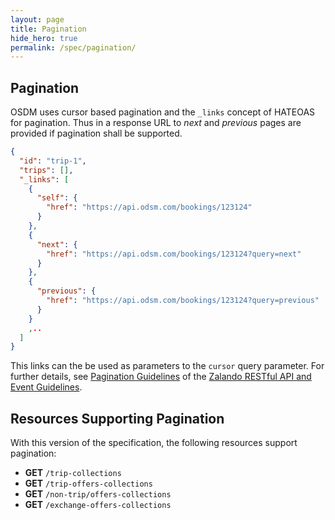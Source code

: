 ```yaml
---
layout: page
title: Pagination
hide_hero: true
permalink: /spec/pagination/
---
```


## Pagination

OSDM uses cursor based pagination and the `_links` concept of HATEOAS for pagination. Thus in a response URL to _next_ and _previous_ pages are provided if pagination shall be supported.

```json
{
  "id": "trip-1",
  "trips": [],
  "_links": [
    {
      "self": {
        "href": "https://api.odsm.com/bookings/123124"
      }
    },
    {
      "next": {
        "href": "https://api.odsm.com/bookings/123124?query=next"
      }
    },
    {
      "previous": {
        "href": "https://api.odsm.com/bookings/123124?query=previous"
      }
    }
    ,..
  ]
}
```

This links can the be used as parameters to the `cursor` query parameter. For further
details, see [Pagination Guidelines](https://opensource.zalando.com/restful-api-guidelines/#160) of the [Zalando RESTful API and Event Guidelines](https://opensource.zalando.com/restful-api-guidelines/).

## Resources Supporting Pagination

With this version of the specification, the following resources support pagination:

- **GET** `/trip-collections`
- **GET** `/trip-offers-collections`
- **GET** `/non-trip/offers-collections`
- **GET** `/exchange-offers-collections`
